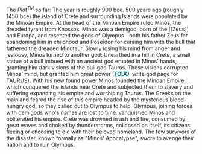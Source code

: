 The $Plot^{TM}$ so far:
The year is roughly 900 bce.
500 years ago (roughly 1450 bce) the island of Crete and surrounding Islands were populated by the Minoan Empire. 
At the head of the Minoan Empire ruled Minos, the dreaded tyrant from Knossos. 
Minos was a demigod, born of the [[Zeus]] and Europa, and resented the gods of Olympus - both his father Zeus for abandoning him in childhood and Poseidon for cursing him with the bull that fathered the dreaded Minotaur.
Slowly losing his mind from anger and jealousy, Minos turned to another god:
Unearthed in a hill in Crete,  a small statue of a bull imbued with an ancient god erupted in Minos' hands, granting him dark visions of the bull god Tauros.
These visions corrupted Minos' mind, but granted him great power (<mark style="background: #ABF7F7A6;">TODO</mark>: write god page for TAURUS).
With his new found power Minos founded the Minoan Empire, which conquered the islands near Crete and subjected them to slavery and suffering expanding his empire and worshiping Taurus.
The Greeks on the mainland feared the rise of this empire headed by the mysterious blood-hungry god, so they called out to Olympus to help. 
Olympus, joining forces with demigods who's names are lost to time, vanquished Minos and obliterated his empire.
Crete was drowned in ash and fire, consumed by great waves and choked by thunderstorms, collapsed on itself, its citizens fleeing or choosing to die with their beloved homeland.
The few survivors of the disaster, known formally as "Minos' Apocalypse", swore to avenge their nation and to ruin Olympus.
